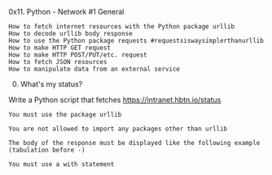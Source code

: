 0x11. Python - Network #1
General

    How to fetch internet resources with the Python package urllib
    How to decode urllib body response
    How to use the Python package requests #requestsiswaysimplerthanurllib
    How to make HTTP GET request
    How to make HTTP POST/PUT/etc. request
    How to fetch JSON resources
    How to manipulate data from an external service

0. What's my status?

Write a Python script that fetches https://intranet.hbtn.io/status

    You must use the package urllib

    You are not allowed to import any packages other than urllib

    The body of the response must be displayed like the following example (tabulation before -)

    You must use a with statement


